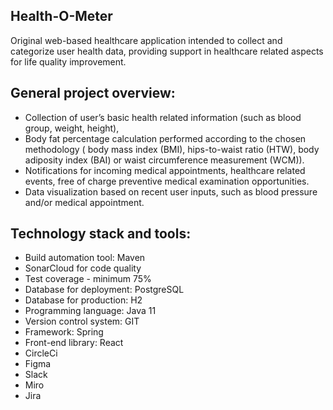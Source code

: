 ## Health-O-Meter
Original web-based healthcare application intended to collect and categorize user health data, 
providing support in healthcare related aspects for life quality improvement.

## General project overview:
* Collection of user’s basic health related information (such as blood group, weight, height),
* Body fat percentage calculation performed according to the chosen methodology (
  body mass index (BMI), hips-to-waist ratio (HTW), body adiposity index (BAI) or waist circumference measurement (WCM)).
* Notifications for incoming medical appointments, healthcare related events, free of charge preventive medical examination opportunities.
* Data visualization based on recent user inputs, such as blood pressure and/or medical appointment.

## Technology stack and tools:
* Build automation tool: Maven
* SonarCloud for code quality
* Test coverage - minimum 75%
* Database for deployment: PostgreSQL
* Database for production: H2
* Programming language: Java 11
* Version control system: GIT
* Framework: Spring
* Front-end library: React
* CircleCi
* Figma
* Slack
* Miro
* Jira
